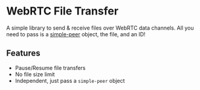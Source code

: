 # WebRTC File Transfer

A simple library to send & receive files over WebRTC data channels. All you need to pass is a [simple-peer](https://www.npmjs.com/package/simple-peer) object, the file, and an ID!

## Features

* Pause/Resume file transfers
* No file size limit
* Independent, just pass a `simple-peer` object

